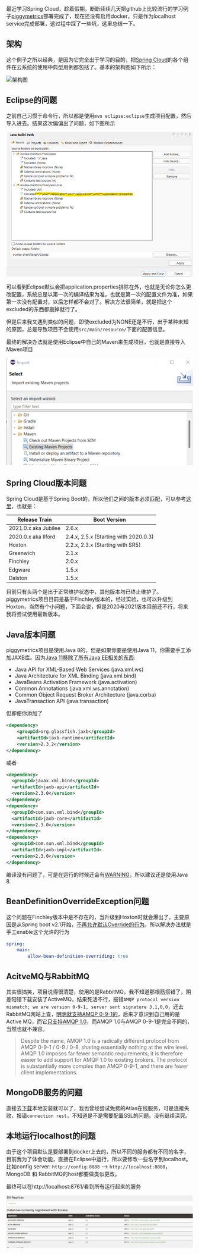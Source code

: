 最近学习Spring Cloud，趁着假期，断断续续几天把github上比较流行的学习例子[piggymetrics](https://github.com/sqshq/piggymetrics)部署完成了，现在还没有启用docker，只是作为localhost service完成部署，这过程中踩了一些坑，这里总结一下。

## 架构

这个例子之所以经典，是因为它完全出于学习的目的，把[Spring Cloud](https://spring.io/projects/spring-cloud)的各个组件在云系统的使用中典型用例都包括了。基本的架构图如下所示：

![架构图](https://cloud.githubusercontent.com/assets/6069066/13906840/365c0d94-eefa-11e5-90ad-9d74804ca412.png)

## Eclipse的问题

之前自己习惯于命令行，所以都是使用`mvn eclipse:eclipse`生成项目配置，然后导入进去。结果这次偏偏出了问题，如下图所示

![Eclipse](2021-12-12-Eclipse.png)

可以看到Eclipse默认会把application.properties排除在外，也就是无论你怎么更改配置，系统总是以第一次的编译结果为准，也就是第一次的配置文件为准，如果第一次没有配置对，以后怎样都不会对了。解决方法很简单，就是把这个excluded的东西都删掉就行了。

但是后来我又遇到类似的问题，即使excluded为NONE还是不行，出于某种未知的原因，总是导致项目不会使用`src/main/resource/`下面的配置信息。

最终的解决办法就是使用Eclipse中自己的Maven来生成项目，也就是直接导入Maven项目

![Maven Import](2021-12-27-eclipse-import.png)

## Spring Cloud版本问题

Spring Cloud是基于Spring Boot的，所以他们之间的版本必须匹配，可以参考[这里](https://spring.io/projects/spring-cloud)，也就是：

|Release Train |Boot Version 
--- | --- 
|2021.0.x aka Jubilee|2.6.x
|2020.0.x aka Ilford|2.4.x, 2.5.x (Starting with 2020.0.3)
|Hoxton|2.2.x, 2.3.x (Starting with SR5)
|Greenwich|2.1.x
|Finchley|2.0.x
|Edgware|1.5.x
|Dalston|1.5.x

目前只有头两个是出于正常维护状态中，其他版本均已终止维护了。piggymetrics项目目前是基于Finchley版本的，经过实验，也可以升级到Hoxton，当然有个小问题，下面会说，但是2020与2021版本目前还不行，将来我将尝试使用最新版本。

## Java版本问题

piggymetrics项目是使用Java 8的，但是如果你要是使用Java 11，你需要手工添加JAXB库。因为[Java 11移除了所有Java EE相关的东西](https://www.oracle.com/java/technologies/javase/11-relnote-issues.html#JDK-8190378):

* Java API for XML-Based Web Services (java.xml.ws)
* Java Architecture for XML Binding (java.xml.bind)
* JavaBeans Activation Framework (java.activation)
* Common Annotations (java.xml.ws.annotation)
* Common Object Request Broker Architecture (java.corba)
* JavaTransaction API (java.transaction)

但即便你添加了

```xml
<dependency>   
    <groupId>org.glassfish.jaxb</groupId>   
    <artifactId>jaxb-runtime</artifactId>   
    <version>2.3.2</version> 
</dependency>
```

或者

```xml
<dependency>
  <groupId>javax.xml.bind</groupId>
  <artifactId>jaxb-api</artifactId>
  <version>2.3.0</version>
</dependency>
<dependency>
  <groupId>com.sun.xml.bind</groupId>
  <artifactId>jaxb-core</artifactId>
  <version>2.3.0</version>
</dependency>
<dependency>
  <groupId>com.sun.xml.bind</groupId>
  <artifactId>jaxb-impl</artifactId>
  <version>2.3.0</version>
</dependency>
```

编译没有问题了，可是在运行的时候还会有[WARNING](https://www.dariawan.com/tutorials/java/using-jaxb-java-11/)，所以建议还是使用Java 8.

## BeanDefinitionOverrideException问题

这个问题在Finchley版本中是不存在的，当升级到Hoxton时就会爆出了，主要原因是从Spring boot v2.1开始，[不再允许默认Override的行为](https://github.com/spring-projects/spring-boot/wiki/Spring-Boot-2.1-Release-Notes#bean-overriding)。所以解决办法就是手工enable这个允许的行为

```yml
spring:
    main:
        allow-bean-definition-overriding: true
```

## AcitveMQ与RabbitMQ

其实很搞笑，项目说得很清楚，使用的是RabbitMQ，我不知道那根筋搭错了，阴差阳错下载安装了ActiveMQ，结果死活不行，报错`AMQP protocol version mismatch; we are version 0-9-1, server sent signature 3,1,0,0`，还去RabbitMQ网站上查，[明明就支持AMQP 0-9-1的](https://www.rabbitmq.com/protocols.html)，后来才意识到自己用的是Active MQ，而它[只支持AMQP 1.0](https://activemq.apache.org/amqp)，而AMQP 1.0与AMQP 0-9-1是完全不同的，当然也就不兼容。

>Despite the name, AMQP 1.0 is a radically different protocol from AMQP 0-9-1 / 0-9 / 0-8, sharing essentially nothing at the wire level. AMQP 1.0 imposes far fewer semantic requirements; it is therefore easier to add support for AMQP 1.0 to existing brokers. The protocol is substantially more complex than AMQP 0-9-1, and there are fewer client implementations.

## MongoDB服务的问题

直接去[下载](https://www.mongodb.com/try/download/community?tck=docs_server&_ga=2.12591603.552439641.1640536151-1372320638.1640536151)本地安装就可以了，我也曾经尝试免费的Atlas在线服务，可是连接失败，报错`connection rest`，不知道是不是需要配置SSL的问题。没有继续深究。

## 本地运行localhost的问题

由于这个项目默认是要部署到docker上去的，所以不同的服务都有不同的名字，目前我为了体会功能，直接在Eclipse中运行，所以要修改一些名字到localhost。比如config server: `http://config:8888` --> `http://localhost:8888`， MongoDB 和 RabbitMQ的host都要做类似更改。

最终可以在http://localhost:8761/看到所有运行起来的服务

![Eureka](2021-12-27-Eureka.png)

